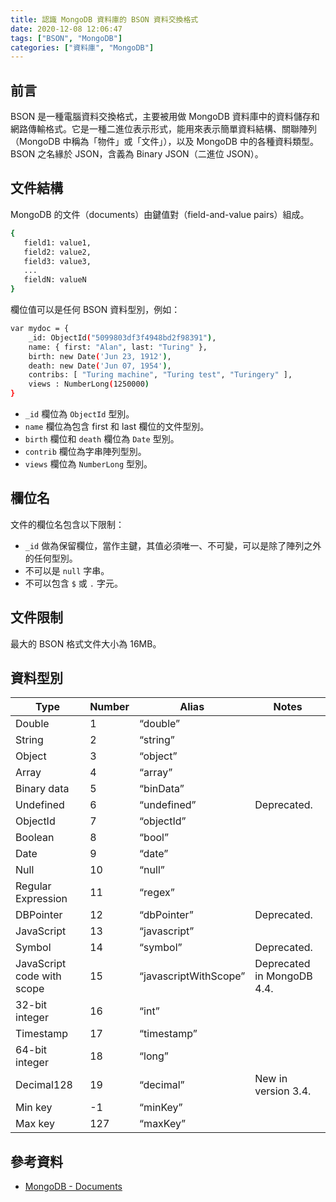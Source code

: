 ```yaml
---
title: 認識 MongoDB 資料庫的 BSON 資料交換格式
date: 2020-12-08 12:06:47
tags: ["BSON", "MongoDB"]
categories: ["資料庫", "MongoDB"]
---
```


## 前言

BSON 是一種電腦資料交換格式，主要被用做 MongoDB 資料庫中的資料儲存和網路傳輸格式。它是一種二進位表示形式，能用來表示簡單資料結構、關聯陣列（MongoDB 中稱為「物件」或「文件」），以及 MongoDB 中的各種資料類型。BSON 之名緣於 JSON，含義為 Binary JSON（二進位 JSON）。

## 文件結構

MongoDB 的文件（documents）由鍵值對（field-and-value pairs）組成。

```BASH
{
   field1: value1,
   field2: value2,
   field3: value3,
   ...
   fieldN: valueN
}
```

欄位值可以是任何 BSON 資料型別，例如：

```BASH
var mydoc = {
    _id: ObjectId("5099803df3f4948bd2f98391"),
    name: { first: "Alan", last: "Turing" },
    birth: new Date('Jun 23, 1912'),
    death: new Date('Jun 07, 1954'),
    contribs: [ "Turing machine", "Turing test", "Turingery" ],
    views : NumberLong(1250000)
}
```

- `_id` 欄位為 `ObjectId` 型別。
- `name` 欄位為包含 first 和 last 欄位的文件型別。
- `birth` 欄位和 `death` 欄位為 `Date` 型別。
- `contrib` 欄位為字串陣列型別。
- `views` 欄位為 `NumberLong` 型別。

## 欄位名

文件的欄位名包含以下限制：

- `_id` 做為保留欄位，當作主鍵，其值必須唯一、不可變，可以是除了陣列之外的任何型別。
- 不可以是 `null` 字串。
- 不可以包含 `$` 或 `.` 字元。

## 文件限制

最大的 BSON 格式文件大小為 16MB。

## 資料型別

| Type | Number | Alias | Notes
| --- | --- | --- | --- |
| Double | 1 | “double” |
| String | 2 | “string” |
| Object | 3 | “object” |
| Array | 4 | “array” |
| Binary data | 5 | “binData” |
| Undefined | 6 | “undefined” | Deprecated.
| ObjectId | 7 | “objectId” |
| Boolean | 8 | “bool” |
| Date | 9 | “date” |
| Null | 10 | “null” |
| Regular Expression | 11 | “regex” |
| DBPointer | 12 | “dbPointer” | Deprecated.
| JavaScript | 13 | “javascript” |
| Symbol | 14 | “symbol” | Deprecated.
| JavaScript code with scope | 15 | “javascriptWithScope” | Deprecated in MongoDB 4.4.
| 32-bit integer | 16 | “int” |
| Timestamp | 17 | “timestamp” |
| 64-bit integer | 18 | “long” |
| Decimal128 | 19 | “decimal” | New in version 3.4.
| Min key | -1 | “minKey” |
| Max key | 127 | “maxKey” |

## 參考資料

- [MongoDB - Documents](https://docs.mongodb.com/manual/core/document/)

